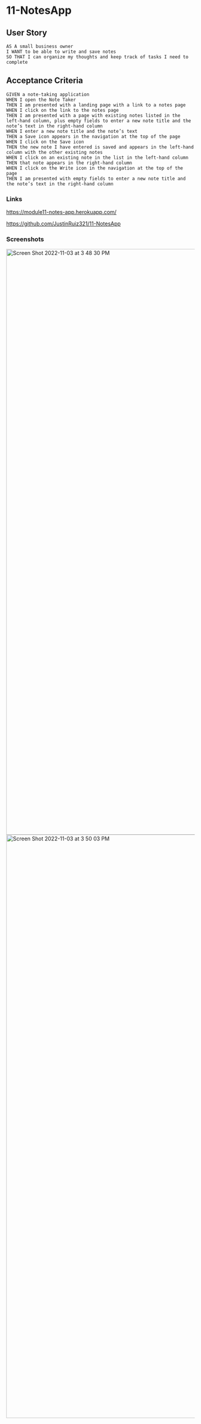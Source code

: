 # 11-NotesApp

## User Story
```
AS A small business owner
I WANT to be able to write and save notes
SO THAT I can organize my thoughts and keep track of tasks I need to complete
```

## Acceptance Criteria
```
GIVEN a note-taking application
WHEN I open the Note Taker
THEN I am presented with a landing page with a link to a notes page
WHEN I click on the link to the notes page
THEN I am presented with a page with existing notes listed in the left-hand column, plus empty fields to enter a new note title and the note’s text in the right-hand column
WHEN I enter a new note title and the note’s text
THEN a Save icon appears in the navigation at the top of the page
WHEN I click on the Save icon
THEN the new note I have entered is saved and appears in the left-hand column with the other existing notes
WHEN I click on an existing note in the list in the left-hand column
THEN that note appears in the right-hand column
WHEN I click on the Write icon in the navigation at the top of the page
THEN I am presented with empty fields to enter a new note title and the note’s text in the right-hand column
```

### Links
https://module11-notes-app.herokuapp.com/

https://github.com/JustinRuiz321/11-NotesApp

### Screenshots
<img width="1559" alt="Screen Shot 2022-11-03 at 3 48 30 PM" src="https://user-images.githubusercontent.com/107062112/199819916-d6452cfd-58fb-4de4-8a74-162fd61cfb24.png">
<img width="1553" alt="Screen Shot 2022-11-03 at 3 50 03 PM" src="https://user-images.githubusercontent.com/107062112/199820213-25114d47-dce0-496f-925f-fd639e3e4b85.png">
